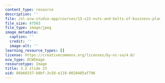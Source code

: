 ```yaml
---
content_type: resource
description: ''
file: /ol-ocw-studio-app/courses/15-s21-nuts-and-bolts-of-business-plans-january-iap-2014/86b60337b8bf3c58e1190020485af796_Slide23.JPG
file_size: 47503
file_type: image/jpeg
image_metadata:
  caption: ''
  credit: ''
  image-alt: ''
learning_resource_types: []
license: https://creativecommons.org/licenses/by-nc-sa/4.0/
ocw_type: OCWImage
resourcetype: Image
title: 3.2 slide 23
uid: 86b60337-b8bf-3c58-e119-0020485af796
---
```

